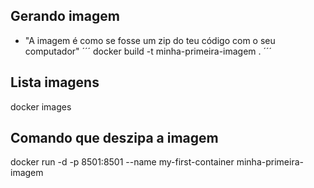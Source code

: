 

## Gerando imagem
- "A imagem é como se fosse um zip do teu código com o seu computador"
´´´
docker build -t minha-primeira-imagem .
´´´

## Lista imagens
docker images

## Comando que deszipa a imagem
docker run -d -p 8501:8501 --name my-first-container minha-primeira-imagem









